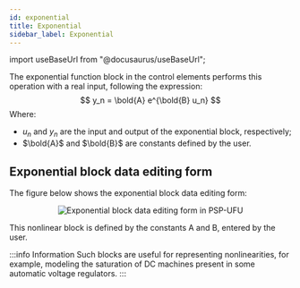 ```yaml
---
id: exponential
title: Exponential
sidebar_label: Exponential
---
```

import useBaseUrl from "@docusaurus/useBaseUrl";

<link rel="stylesheet" href={useBaseUrl("katex/katex.min.css")} />

The exponential function block in the control elements performs this operation with a real input, following the expression:
$$
y_n = \bold{A} e^{\bold{B} u_n}
$$
Where:
- $u_n$ and $y_n$ are the input and output of the exponential block, respectively;
- $\bold{A}$ and $\bold{B}$ are constants defined by the user.

## Exponential block data editing form
The figure below shows the exponential block data editing form:

<div><center><img src={useBaseUrl("images/expForm.png")} alt="Exponential block data editing form in PSP-UFU" title="Exponential block data editing form in PSP-UFU" /></center></div>

This nonlinear block is defined by the constants A and B, entered by the user.

:::info Information
Such blocks are useful for representing nonlinearities, for example, modeling the saturation of DC machines present in some automatic voltage regulators.
:::
